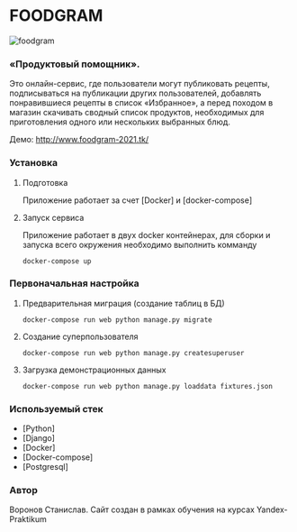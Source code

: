 # FOODGRAM
![foodgram](https://github.com/stevinel/foodgram-project/workflows/foodgram/badge.svg)

### «Продуктовый помощник».
Это онлайн-сервис, где пользователи могут публиковать рецепты, подписываться на публикации других пользователей, добавлять понравившиеся рецепты в список «Избранное», а перед походом в магазин скачивать сводный список продуктов, необходимых для приготовления одного или нескольких выбранных блюд.

Демо: http://www.foodgram-2021.tk/

### Установка

1. Подготовка

    Приложение работает за счет [Docker] и [docker-compose]

2. Запуск сервиса
    
    Приложение работает в двух docker контейнерах, для сборки и запуска всего окружения необходимо выполнить комманду
 
    ```
    docker-compose up
   ```
    
### Первоначальная настройка

1. Предварительная миграция (создание таблиц в БД)

    ```
    docker-compose run web python manage.py migrate
    ```

2. Создание суперпользователя
    ```
   docker-compose run web python manage.py createsuperuser
   ```
3. Загрузка демонстрационных данных
    ```
   docker-compose run web python manage.py loaddata fixtures.json
   ```

### Используемый стек
* [Python]
* [Django]
* [Docker]
* [Docker-compose]
* [Postgresql]

### Автор
Воронов Станислав.
Сайт создан в рамках обучения на курсах Yandex-Praktikum 
